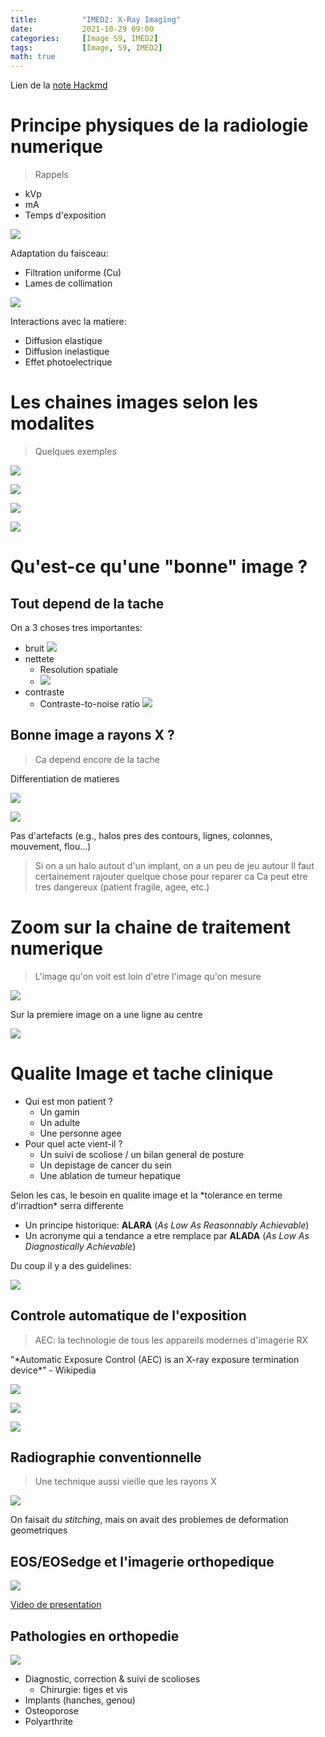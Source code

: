 ```yaml
---
title:          "IMED2: X-Ray Imaging"
date:           2021-10-29 09:00
categories:     [Image S9, IMED2]
tags:           [Image, S9, IMED2]
math: true
---
```


Lien de la [note Hackmd](https://hackmd.io/@lemasymasa/BJZYe7YIt)

# Principe physiques de la radiologie numerique

> Rappels

- kVp
- mA
- Temps d'exposition

![](https://i.imgur.com/Ruwqtce.png)

Adaptation du faisceau:
- Filtration uniforme (Cu)
- Lames de collimation

![](https://i.imgur.com/98yidG6.png)

Interactions avec la matiere:
- Diffusion elastique
- Diffusion inelastique
- Effet photoelectrique

# Les chaines images selon les modalites

> Quelques exemples

![](https://i.imgur.com/zEp6reJ.png)

![](https://i.imgur.com/xTd0yJb.png)

![](https://i.imgur.com/AlzLNSn.png)

![](https://i.imgur.com/CZU1RHq.png)

# Qu'est-ce qu'une "bonne" image ?

## Tout depend de la tache

On a 3 choses tres importantes:
- bruit ![](https://i.imgur.com/7lkD2Xr.png)
- nettete
    - Resolution spatiale
    - ![](https://i.imgur.com/2QiUPkx.png)
- contraste 
    - Contraste-to-noise ratio ![](https://i.imgur.com/zuRKj3f.png)

## Bonne image a rayons X ?

> Ca depend encore de la tache

<div class="alert alert-info" role="alert" markdown="1">
Differentiation de matieres

![](https://i.imgur.com/LtIeTG1.png)

</div>

![](https://i.imgur.com/04O1QIc.png)

<div class="alert alert-success" role="alert" markdown="1">
Pas d'artefacts (e.g., halos pres des contours, lignes, colonnes, mouvement, flou...)
</div>

> Si on a un halo autout d'un implant, on a un peu de jeu autour
> Il faut certainement rajouter quelque chose pour reparer ca
> Ca peut etre tres dangereux (patient fragile, agee, etc.)

# Zoom sur la chaine de traitement numerique

> L'image qu'on voit est loin d'etre l'image qu'on mesure

![](https://i.imgur.com/Sxvec36.png)

Sur la premiere image on a une ligne au centre

![](https://i.imgur.com/036ogcj.png)

# Qualite Image et tache clinique

- Qui est mon patient ?
    - Un gamin
    - Un adulte
    - Une personne agee
- Pour quel acte vient-il ?
    - Un suivi de scoliose / un bilan general de posture
    - Un depistage de cancer du sein
    - Une ablation de tumeur hepatique

<div class="alert alert-warning" role="alert" markdown="1">
Selon les cas, le besoin en qualite image et la *tolerance en terme d'irradtion* serra differente
</div>

- Un principe historique: **ALARA** (*As Low As Reasonnably Achievable*)
- Un acronyme qui a tendance a etre remplace par **ALADA** (*As Low As Diagnostically Achievable*)

Du coup il y a des guidelines:

![](https://i.imgur.com/BwtK7to.png)

## Controle automatique de l'exposition

> AEC: la technologie de tous les appareils modernes d'imagerie RX

<div class="alert alert-info" role="alert" markdown="1">
"*Automatic Exposure Control (AEC) is an X-ray exposure termination device*"
- Wikipedia

![](https://i.imgur.com/DHZ3bf0.png)

</div>

![](https://i.imgur.com/5QUL3yJ.png)

![](https://i.imgur.com/bzirPQ5.png)

## Radiographie conventionnelle

> Une technique aussi vieille que les rayons X

![](https://i.imgur.com/ldn4ylf.png)

On faisait du *stitching*, mais on avait des problemes de deformation geometriques

## EOS/EOSedge et l'imagerie orthopedique 

![](https://i.imgur.com/EoO52xY.png)

[Video de presentation](https://youtu.be/B1DojRTcTQ8)

## Pathologies en orthopedie

![](https://i.imgur.com/bZFI23o.jpg)

- Diagnostic, correction & suivi de scolioses
    - Chirurgie: tiges et vis
- Implants (hanches, genou)
- Osteoporose
- Polyarthrite

